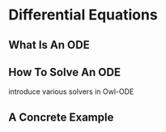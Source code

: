 # Differential Equations


## What Is An ODE


## How To Solve An ODE

introduce various solvers in Owl-ODE


## A Concrete Example
